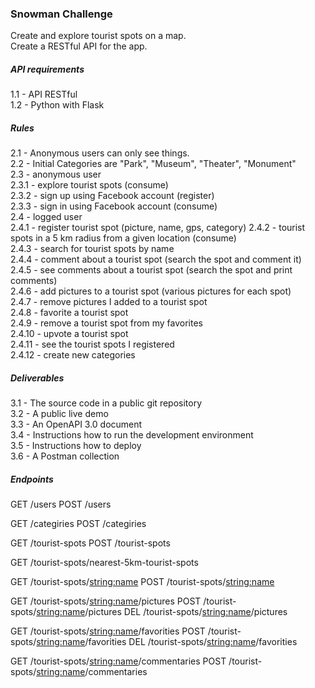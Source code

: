 
### Snowman Challenge

Create and explore tourist spots on a map.  
Create a RESTful API for the app.  


##### API requirements  
1.1 - API RESTful  
1.2 - Python with Flask  


##### Rules  
2.1 - Anonymous users can only see things.  
2.2 - Initial Categories are "Park", "Museum", "Theater", "Monument"  
2.3 - anonymous user  
    2.3.1 - explore tourist spots (consume)  
    2.3.2 - sign up using Facebook account (register)  
    2.3.3 - sign in using Facebook account (consume)  
2.4 - logged user   
    2.4.1 - register tourist spot (picture, name, gps, category) 
    2.4.2 - tourist spots in a 5 km radius from a given location (consume)  
    2.4.3 - search for tourist spots by name  
    2.4.4 - comment about a tourist spot (search the spot and comment it)   
    2.4.5 - see comments about a tourist spot (search the spot and print comments)   
    2.4.6 - add pictures to a tourist spot (various pictures for each spot)   
    2.4.7 - remove pictures I added to a tourist spot  
    2.4.8 - favorite a tourist spot  
    2.4.9 - remove a tourist spot from my favorites  
    2.4.10 - upvote a tourist spot   
    2.4.11 - see the tourist spots I registered  
    2.4.12 - create new categories  



##### Deliverables  
3.1 - The source code in a public git repository  
3.2 - A public live demo  
3.3 - An OpenAPI 3.0 document  
3.4 - Instructions how to run the development environment  
3.5 - Instructions how to deploy    
3.6 - A Postman collection   


##### Endpoints

GET  /users
POST /users

GET  /categiries
POST /categiries

GET  /tourist-spots
POST /tourist-spots

GET /tourist-spots/nearest-5km-tourist-spots

GET  /tourist-spots/<string:name>
POST /tourist-spots/<string:name>

GET  /tourist-spots/<string:name>/pictures
POST /tourist-spots/<string:name>/pictures
DEL  /tourist-spots/<string:name>/pictures

GET  /tourist-spots/<string:name>/favorities
POST /tourist-spots/<string:name>/favorities
DEL  /tourist-spots/<string:name>/favorities

GET  /tourist-spots/<string:name>/commentaries
POST /tourist-spots/<string:name>/commentaries